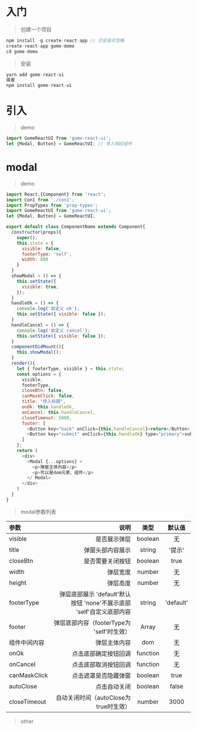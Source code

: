 # 入门

> 创建一个项目

``` javascript
npm install -g create-react-app // 已安装可忽略
create-react-app gome-demo
cd gome-demo
```

> 安装

``` javascript
yarn add gome-react-ui
或者
npm install gome-react-ui
```





# 引入
> demo

``` javascript
import GomeReactUI from 'gome-react-ui';
let {Modal, Button} = GomeReactUI; // 导入相应组件
```




# modal
> demo

``` javascript
import React,{Component} from 'react';
import Con1 from './con1';
import PropTypes from 'prop-types';
import GomeReactUI from 'gome-react-ui';
let {Modal, Button} = GomeReactUI;

export default class ComponentName extends Component{
  constructor(props){
    super();
    this.state = {
      visible: false,
      footerType: 'self',
      width: 800
    }
  }
  showModal = () => {
    this.setState({
      visible: true,
    });
  }
  handleOk = () => {
    console.log('自定义 ok');
    this.setState({ visible: false });
  }
  handleCancel = () => {
    console.log('自定义 cancel');
    this.setState({ visible: false });
  }
  componentDidMount(){
    this.showModal();
  }
  render(){
    let { footerType, visible } = this.state;
    const options = {
      visible,
      footerType,
      closeBtn: false,
      canMaskClick: false,
      title: "传入标题",
      onOk: this.handleOk,
      onCancel: this.handleCancel,
      closeTimeout: 5000,
      footer: [
        <Button key="back" onClick={this.handleCancel}>return</Button>,
        <Button key="submit" onClick={this.handleOk} type="primary">submit</Button>
      ]
    };
    return (
      <div>
        <Modal {...options} >
          <p>弹窗主体内容</p>
          <p>可以是dom元素、组件</p>
        </ Modal>
      </div>
    )
  }
}
```

> modal参数列表

| 参数             |    说明       | 类型        | 默认值        |
| :--------       | --------:      | :--:       | :--:       |
| visible        | 是否展示弹层       |  boolean         | 无          |
| title           |   弹窗头部内容展示       |  string       | '提示'          |
| closeBtn           |   是否需要关闭按钮       |  boolean       | true          |
| width            |    弹层宽度      | number       | 无          |
| height            |    弹层高度      | number       | 无          |
| footerType            |    弹层底部展示  'default'默认按钮 'none'不展示底部 'self'自定义底部内容     | string       | 'default'          |
| footer            |    弹层底部内容（footerType为 'self'时生效）      | Array       | 无         |
| 组件中间内容           |    弹层主体内容      | dom       | 无          |
| onOk           |    点击底部确定按钮回调      | function       | 无          |
| onCancel           |    点击底部取消按钮回调      | function       | 无          |
| canMaskClick           |    点击遮罩是否隐藏弹窗      | boolean       | true          |
| autoClose           |    点击自动关闭      | boolean       | false          |
| closeTimeout           |    自动关闭时间（autoClose为true时生效）      | number       | 3000          |




























> other
